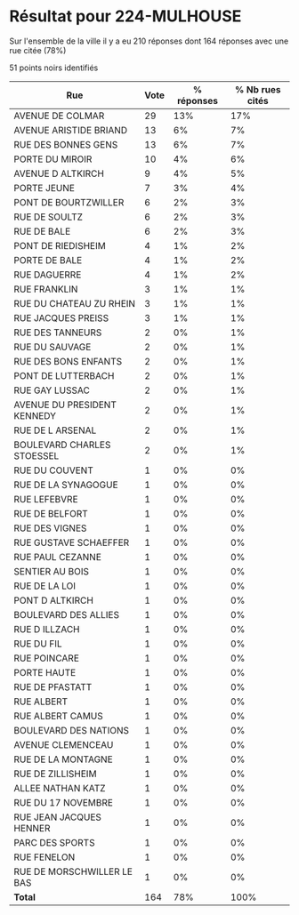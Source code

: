 # Résultat pour 224-MULHOUSE

Sur l'ensemble de la ville il y a eu 210 réponses dont 164 réponses avec une rue citée (78%)

51 points noirs identifiés

| Rue | Vote | % réponses | % Nb rues cités|
|-----|------|------------|----------------|
| AVENUE DE COLMAR | 29 | 13% | 17%|
| AVENUE ARISTIDE BRIAND | 13 | 6% | 7%|
| RUE DES BONNES GENS | 13 | 6% | 7%|
| PORTE DU MIROIR | 10 | 4% | 6%|
| AVENUE D ALTKIRCH | 9 | 4% | 5%|
| PORTE JEUNE | 7 | 3% | 4%|
| PONT DE BOURTZWILLER | 6 | 2% | 3%|
| RUE DE SOULTZ | 6 | 2% | 3%|
| RUE DE BALE | 6 | 2% | 3%|
| PONT DE RIEDISHEIM | 4 | 1% | 2%|
| PORTE DE BALE | 4 | 1% | 2%|
| RUE DAGUERRE | 4 | 1% | 2%|
| RUE FRANKLIN | 3 | 1% | 1%|
| RUE DU CHATEAU ZU RHEIN | 3 | 1% | 1%|
| RUE JACQUES PREISS | 3 | 1% | 1%|
| RUE DES TANNEURS | 2 | 0% | 1%|
| RUE DU SAUVAGE | 2 | 0% | 1%|
| RUE DES BONS ENFANTS | 2 | 0% | 1%|
| PONT DE LUTTERBACH | 2 | 0% | 1%|
| RUE GAY LUSSAC | 2 | 0% | 1%|
| AVENUE DU PRESIDENT KENNEDY | 2 | 0% | 1%|
| RUE DE L ARSENAL | 2 | 0% | 1%|
| BOULEVARD CHARLES STOESSEL | 2 | 0% | 1%|
| RUE DU COUVENT | 1 | 0% | 0%|
| RUE DE LA SYNAGOGUE | 1 | 0% | 0%|
| RUE LEFEBVRE | 1 | 0% | 0%|
| RUE DE BELFORT | 1 | 0% | 0%|
| RUE DES VIGNES | 1 | 0% | 0%|
| RUE GUSTAVE SCHAEFFER | 1 | 0% | 0%|
| RUE PAUL CEZANNE | 1 | 0% | 0%|
| SENTIER AU BOIS | 1 | 0% | 0%|
| RUE DE LA LOI | 1 | 0% | 0%|
| PONT D ALTKIRCH | 1 | 0% | 0%|
| BOULEVARD DES ALLIES | 1 | 0% | 0%|
| RUE D ILLZACH | 1 | 0% | 0%|
| RUE DU FIL | 1 | 0% | 0%|
| RUE POINCARE | 1 | 0% | 0%|
| PORTE HAUTE | 1 | 0% | 0%|
| RUE DE PFASTATT | 1 | 0% | 0%|
| RUE ALBERT | 1 | 0% | 0%|
| RUE ALBERT CAMUS | 1 | 0% | 0%|
| BOULEVARD DES NATIONS | 1 | 0% | 0%|
| AVENUE CLEMENCEAU | 1 | 0% | 0%|
| RUE DE LA MONTAGNE | 1 | 0% | 0%|
| RUE DE ZILLISHEIM | 1 | 0% | 0%|
| ALLEE NATHAN KATZ | 1 | 0% | 0%|
| RUE DU 17 NOVEMBRE | 1 | 0% | 0%|
| RUE JEAN JACQUES HENNER | 1 | 0% | 0%|
| PARC DES SPORTS | 1 | 0% | 0%|
| RUE FENELON | 1 | 0% | 0%|
| RUE DE MORSCHWILLER LE BAS | 1 | 0% | 0%|
| **Total** | 164 | 78% | 100%|
